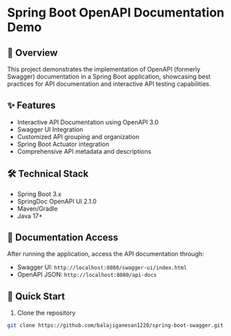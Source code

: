 # Spring Boot OpenAPI Documentation Demo

## 🚀 Overview
This project demonstrates the implementation of OpenAPI (formerly Swagger) documentation in a Spring Boot application, showcasing best practices for API documentation and interactive API testing capabilities.

## ✨ Features
- Interactive API Documentation using OpenAPI 3.0
- Swagger UI Integration
- Customized API grouping and organization
- Spring Boot Actuator integration
- Comprehensive API metadata and descriptions

## 🛠 Technical Stack
- Spring Boot 3.x
- SpringDoc OpenAPI UI 2.1.0
- Maven/Gradle
- Java 17+

## 📝 Documentation Access
After running the application, access the API documentation through:
- Swagger UI: `http://localhost:8080/swagger-ui/index.html`
- OpenAPI JSON: `http://localhost:8080/api-docs`

## 🚀 Quick Start
1. Clone the repository
```bash
git clone https://github.com/balajiganesan1220/spring-boot-swagger.git
